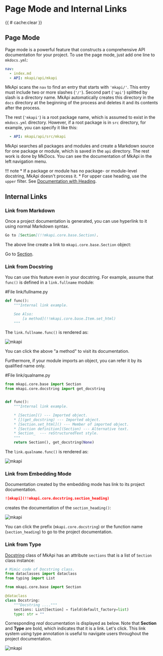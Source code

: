 # Page Mode and Internal Links

<style type="text/css">
<!--
.mkapi-node {
  border: 2px dashed #88AA88;
}
-->
</style>

{{ # cache:clear }}

## Page Mode

Page mode is a powerful feature that constructs a comprehensive API documentation for your project. To use the page mode, just add one line to `mkdocs.yml`:

~~~yaml
nav:
  - index.md
  - API: mkapi/api/mkapi
~~~

MkApi scans the `nav` to find an entry that starts with `'mkapi/'`. This entry must include two or more slashes (`'/'`). Second part (`'api'`) splitted by slash is a directory name. MkApi automatically creates this directory in the `docs` directory at the beginning of the process and deletes it and its contents after the process.

The rest (`'mkapi'`) is a root package name, which is assumed to exist in the `mkdocs.yml` directory. However, if a root package is in `src` directory, for example, you can specify it like this:

~~~yaml
  - API: mkapi/api/src/mkapi
~~~


MkApi searches all packages and modules and create a Markdown source for one package or module, which is saved in the `api` directory. The rest work is done by MkDocs. You can see the documentation of MkApi in the left navigation menu.

!!! note
    * If a package or module has no package- or module-level docstring, MkApi doesn't process it.
    * For upper case heading, use the `upper` filter. See [Documentation with Heading](../module/#documentation-with-heading).

## Internal Links

### Link from Markdown

Once a project documentation is generated, you can use hyperlink to it using normal Markdown syntax.

~~~markdown
Go to [Section](!!mkapi.core.base.Section).
~~~

The above line create a link to `mkapi.core.base.Section` object:

Go to [Section](mkapi.core.base.Section).

### Link from Docstring

You can use this feature even in your docstring. For example, assume that `func()` is defined in a `link.fullname` module:

#File link/fullname.py
~~~python
def func():
    """Internal link example.

    See Also:
        [a method](!!mkapi.core.base.Item.set_html)
    """
~~~

The `link.fullname.func()` is rendered as:

![mkapi](link.fullname.func)

You can click the above "a method" to visit its documentation.

Furthermore, if your module imports an object, you can refer it by its qualified name only.

#File link/qualname.py
~~~python
from mkapi.core.base import Section
from mkapi.core.docstring import get_docstring


def func():
    """Internal link example.

    * [Section]() --- Imported object.
    * [](get_docstring) --- Imported object.
    * [Section.set_html]() --- Member of imported object.
    * [Section definition](Section) --- Alternative text.
    * Section_  --- reStructuredText style.
    """
    return Section(), get_docstring(None)
~~~

The `link.qualname.func()` is rendered as:

![mkapi](link.qualname.func)

### Link from Embedding Mode

Documentation created by the embedding mode has link to its project documentation.

~~~markdown
![mkapi](!!mkapi.core.docstring.section_heading)
~~~

creates the documentation of the `section_heading()`:

![mkapi](mkapi.core.docstring.section_heading)

You can click the prefix (`mkapi.core.docstring`) or the function name (`section_heading`) to go to the project documentation.


### Link from Type

[Docstring](mkapi.core.base.Docstring) class of MkApi has an attribute `sections` that is a list of `Section` class instance:

~~~python
# Mimic code of Docstring class.
from dataclasses import dataclass
from typing import List

from mkapi.core.base import Section

@dataclass
class Docstring:
    """Docstring ...."""
    sections: List[Section] = field(default_factory=list)
    type: str = ""
~~~

Corresponding *real* documentation is displayed as below. Note that **Section** and **Type** are bold, which indicates that it is a link. Let's click. This link system using type annotation is useful to navigate users throughout the project documentation.

![mkapi](mkapi.core.base.Docstring)
